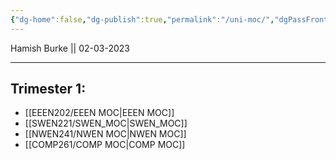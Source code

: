 ```yaml
---
{"dg-home":false,"dg-publish":true,"permalink":"/uni-moc/","dgPassFrontmatter":true}
---
```



Hamish Burke || 02-03-2023
***


## Trimester 1:
- [[EEEN202/EEEN MOC\|EEEN MOC]]
- [[SWEN221/SWEN_MOC\|SWEN_MOC]]
- [[NWEN241/NWEN MOC\|NWEN MOC]]
- [[COMP261/COMP MOC\|COMP MOC]]


